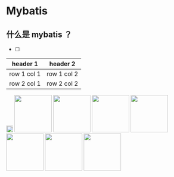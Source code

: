 # Mybatis
## 什么是 mybatis ？
- [ ] 

header 1 | header 2
---|---
row 1 col 1 | row 1 col 2
row 2 col 1 | row 2 col 2

<img src="https://s.tylingsoft.com/emoji-icons/smile.png" width="18"/>

<img src="file:///E:/note/images/icons/sad.png"  width="100"/>
<img src="file:///E:/note/images/icons/person.png"  width="100"/>
<img src="file:///E:/note/images/icons/fork.png"  width="100"/>
<img src="file:///E:/note/images/icons/mouse.png"  width="100"/>
<img src="file:///E:/note/images/icons/.png"  width="100"/>
<img src="file:///E:/note/images/icons/*.png"  width="100"/>
<img src="file:///E:/note/images/icons/*.png"  width="100"/>



